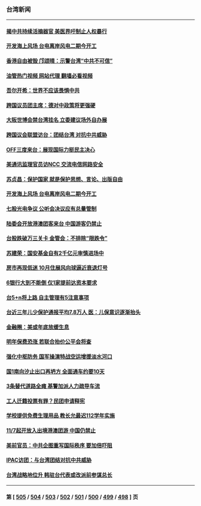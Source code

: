 ### 台湾新闻
---
#### [揭中共持续活摘器官 美医界吁制止人权暴行](../../pages/ncid1349361/n13858687.md?11040845) 
#### [开发海上风场 台电离岸风电二期今开工](../../pages/ncid1349361/n13858743.md?11040845) 
#### [香港自由被毁 邝颂晴：示警台湾“中共不可信”](../../pages/ncid1349361/n13858632.md?11040845) 
#### [油管热门视频 网站代理 翻墙必看视频](http://132.145.103.77:81/youtube.html?11040845)
#### [吾尔开希：世界不应该畏惧中共](../../pages/ncid1349361/n13858709.md?11040845) 
#### [跨国议员团主席：德对中政策将更强硬](../../pages/ncid1349361/n13858668.md?11040845) 
#### [大阪世博会禁台湾挂名 立委建议场外自办展](../../pages/ncid1349361/n13858839.md?11040845) 
#### [跨国议会联盟访台：团结台湾 对抗中共威胁](../../pages/ncid1349361/n13858593.md?11040845) 
#### [OFF三度来台：展现国际力挺民主决心](../../pages/ncid1349361/n13858832.md?11040845) 
#### [美通讯监理官员访NCC 交流电信网路安全](../../pages/ncid1349361/n13858844.md?11040845) 
#### [苏贞昌：保护国家 就是保护思想、言论、出版自由](../../pages/ncid1349361/n13858740.md?11040845) 
#### [开发海上风场 台电离岸风电二期今开工](../../pages/ncid1349361/n13858703.md?11040845) 
#### [七股光电争议 公听会决议应有总量管制](../../pages/ncid1349361/n13858764.md?11040845) 
#### [陆委会开放港澳团客来台 中国游客仍禁止](../../pages/ncid1349361/n13858763.md?11040845) 
#### [台股跌破万三关卡 金管会：不排除“限跌令”](../../pages/ncid1349361/n13858812.md?11040845) 
#### [苏建荣：国安基金自有2千亿元审慎进场中](../../pages/ncid1349361/n13858810.md?11040845) 
#### [房市再现低迷 10月住展风向球逼近衰退灯号](../../pages/ncid1349361/n13858809.md?11040845) 
#### [6银行大到不能倒 仅1家提前达资本要求](../../pages/ncid1349361/n13858808.md?11040845) 
#### [台5+n将上路 自主管理有5注意事项](../../pages/ncid1349361/n13858767.md?11040845) 
#### [台近三年儿少保护通报平均7.8万人 医：儿保意识逐渐抬头](../../pages/ncid1349361/n13858773.md?11040845) 
#### [金融圈：美或年底放缓生息](../../pages/ncid1349361/n13858806.md?11040845) 
#### [明年保费恐涨 若联合抬价公平会将查](../../pages/ncid1349361/n13858813.md?11040845) 
#### [强化中枢防务 国军操演特战空运增援淡水河口](../../pages/ncid1349361/n13858774.md?11040845) 
#### [国1南向汐止出口再坍方 全面通车约要10天](../../pages/ncid1349361/n13858776.md?11040845) 
#### [3条替代道路全瘫 基警加派人力疏导车流](../../pages/ncid1349361/n13858771.md?11040845) 
#### [工人迁籍投票有罪？民团申请释宪](../../pages/ncid1349361/n13858770.md?11040845) 
#### [学校提供免费生理用品 教长允最迟112学年实施](../../pages/ncid1349361/n13858769.md?11040845) 
#### [11/7起开放入出境港澳团游 中国仍禁止](../../pages/ncid1349361/n13858688.md?11040845) 
#### [美前官员：中共企图重写国际秩序 要加倍吓阻](../../pages/ncid1349361/n13858655.md?11040845) 
#### [IPAC访团：与台湾团结对抗中共威胁](../../pages/ncid1349361/n13858618.md?11040845) 
#### [台湾战略地位升 韩驻台代表或改派前参谋总长](../../pages/ncid1349361/n13858456.md?11040845) 

---
#### 第 [ [505](./505.md?11040845) / [504](./504.md?11040845) / [503](./503.md?11040845) / [502](./502.md?11040845) / [501](./501.md?11040845) / [500](./500.md?11040845) / [499](./499.md?11040845) / [498](./498.md?11040845) ] 页
